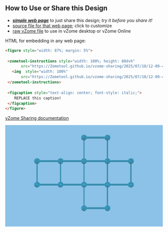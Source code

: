 
## How to Use or Share this Design

 - [***simple web page***](<https://Zometool.github.io/vzome-sharing/2025/07/18/12-09-40-SOL-6-Cube-unfold/>) to just share this design; *try it before you share it!*
 - [source file for that web page](<https://github.com/Zometool/vzome-sharing/edit/main/2025/07/18/12-09-40-SOL-6-Cube-unfold/index.md>); click to customize
 - [raw vZome file](<https://raw.githubusercontent.com/Zometool/vzome-sharing/main/2025/07/18/12-09-40-SOL-6-Cube-unfold/SOL-6-Cube-unfold.vZome>) to use in vZome desktop or vZome Online
 
 HTML for embedding in any web page:
 ```html
<figure style="width: 87%; margin: 5%">
  
  <zometool-instructions style="width: 100%; height: 80dvh"
        src="https://Zometool.github.io/vzome-sharing/2025/07/18/12-09-40-SOL-6-Cube-unfold/SOL-6-Cube-unfold.vZome" >
    <img  style="width: 100%"
        src="https://Zometool.github.io/vzome-sharing/2025/07/18/12-09-40-SOL-6-Cube-unfold/SOL-6-Cube-unfold.png" >
  </zometool-instructions>

  <figcaption style="text-align: center; font-style: italic;">
     REPLACE this caption!
  </figcaption>
</figure>

 ```

[vZome Sharing documentation](https://vzome.github.io/vzome/sharing.html#how-it-works)

![Image](<SOL-6-Cube-unfold.png>)

